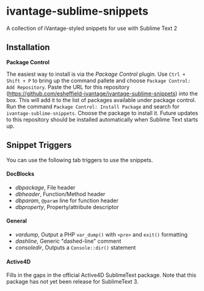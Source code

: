ivantage-sublime-snippets
=========================

A collection of iVantage-styled snippets for use with Sublime Text 2

## Installation

**Package Control**

The easiest way to install is via the *Package Control* plugin. Use `Ctrl + Shift + P` to bring up the command pallete and
choose `Package Control: Add Repository`. Paste the URL for this repository (https://github.com/esheffield-ivantage/ivantage-sublime-snippets) into the box.
This will add it to the list of packages available under package control. Run the command `Package Control: Install Package` and search
for `ivantage-sublime-snippets`. Choose the package to install it. Future updates to this repository should be installed automatically
when Sublime Text starts up.

## Snippet Triggers

You can use the following tab triggers to use the snippets.

#### DocBlocks

- *dbpackage*,  File header
- *dbheader*,   Function/Method header
- *dbparam*,    `@param` line for function header
- *dbproperty*, Property/attribute descriptor

#### General

- *vardump*,	Output a PHP `var_dump()` with `<pre>` and `exit()` formatting
- *dashline*,	Generic "dashed-line" comment
- *consoledir*,	Outputs a `Console::dir()` statement

#### Active4D

Fills in the gaps in the official Active4D SublimeText package. Note that this
package has not yet been release for SublimeText 3.